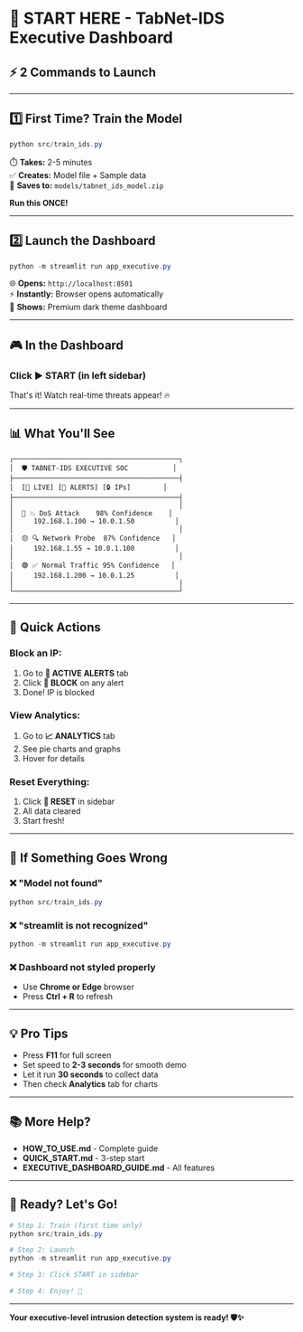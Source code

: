 # 🚀 START HERE - TabNet-IDS Executive Dashboard

## ⚡ 2 Commands to Launch

---

## 1️⃣ First Time? Train the Model

```powershell
python src/train_ids.py
```

⏱️ **Takes:** 2-5 minutes  
✅ **Creates:** Model file + Sample data  
📁 **Saves to:** `models/tabnet_ids_model.zip`

**Run this ONCE!**

---

## 2️⃣ Launch the Dashboard

```powershell
python -m streamlit run app_executive.py
```

🌐 **Opens:** `http://localhost:8501`  
⚡ **Instantly:** Browser opens automatically  
🎨 **Shows:** Premium dark theme dashboard

---

## 🎮 In the Dashboard

### **Click ▶️ START** (in left sidebar)

That's it! Watch real-time threats appear! 🔥

---

## 📊 What You'll See

```
┌─────────────────────────────────────────┐
│  🛡️ TABNET-IDS EXECUTIVE SOC           │
├─────────────────────────────────────────┤
│  [🎯 LIVE] [🚨 ALERTS] [🔒 IPs]        │
├─────────────────────────────────────────┤
│                                         │
│  🔴 💥 DoS Attack    98% Confidence    │
│     192.168.1.100 → 10.0.1.50          │
│                                         │
│  🟡 🔍 Network Probe  87% Confidence   │
│     192.168.1.55 → 10.0.1.100          │
│                                         │
│  🟢 ✅ Normal Traffic 95% Confidence   │
│     192.168.1.200 → 10.0.1.25          │
│                                         │
└─────────────────────────────────────────┘
```

---

## 🎯 Quick Actions

### **Block an IP:**
1. Go to **🚨 ACTIVE ALERTS** tab
2. Click **🚫 BLOCK** on any alert
3. Done! IP is blocked

### **View Analytics:**
1. Go to **📈 ANALYTICS** tab
2. See pie charts and graphs
3. Hover for details

### **Reset Everything:**
1. Click **🔄 RESET** in sidebar
2. All data cleared
3. Start fresh!

---

## 🔧 If Something Goes Wrong

### ❌ "Model not found"
```powershell
python src/train_ids.py
```

### ❌ "streamlit is not recognized"
```powershell
python -m streamlit run app_executive.py
```

### ❌ Dashboard not styled properly
- Use **Chrome or Edge** browser
- Press **Ctrl + R** to refresh

---

## 💡 Pro Tips

- Press **F11** for full screen
- Set speed to **2-3 seconds** for smooth demo
- Let it run **30 seconds** to collect data
- Then check **Analytics** tab for charts

---

## 📚 More Help?

- **HOW_TO_USE.md** - Complete guide
- **QUICK_START.md** - 3-step start
- **EXECUTIVE_DASHBOARD_GUIDE.md** - All features

---

## 🎊 Ready? Let's Go!

```powershell
# Step 1: Train (first time only)
python src/train_ids.py

# Step 2: Launch
python -m streamlit run app_executive.py

# Step 3: Click START in sidebar

# Step 4: Enjoy! 🎉
```

---

**Your executive-level intrusion detection system is ready! 🛡️✨**
